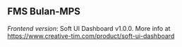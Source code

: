 ## FMS Bulan-MPS

_Frontend version_: Soft UI Dashboard v1.0.0. More info at https://www.creative-tim.com/product/soft-ui-dashboard
